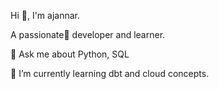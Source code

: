 Hi 👋, I'm ajannar.

A passionate👀 developer and learner.

💬 Ask me about Python, SQL

🌱 I’m currently learning dbt and cloud concepts.

<!---
ajannar/ajannar is a ✨ special ✨ repository because its `README.md` (this file) appears on your GitHub profile.
You can click the Preview link to take a look at your changes.
--->
